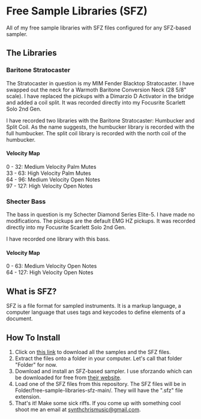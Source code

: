 # Free Sample Libraries (SFZ)
All of my free sample libraries with SFZ files configured for any SFZ-based sampler.

## The Libraries
### Baritone Stratocaster
The Stratocaster in question is my MIM Fender Blacktop Stratocaster. I have swapped out the neck for a Warmoth Baritone Conversion Neck (28 5/8" scale). I have replaced the pickups with a Dimarzio D Activator in the bridge and added a coil split. It was recorded directly into my Focusrite Scarlett Solo 2nd Gen.

I have recorded two libraries with the Baritone Stratocaster: Humbucker and Split Coil. As the name suggests, the humbucker library is recorded with the full humbucker. The split coil library is recorded with the north coil of the humbucker.

#### Velocity Map
0 - 32: Medium Velocity Palm Mutes  
33 - 63: High Velocity Palm Mutes  
64 - 96: Medium Velocity Open Notes  
97 - 127: High Velocity Open Notes  

### Shecter Bass
The bass in question is my Schecter Diamond Series Elite-5. I have made no modifications. The pickups are the default EMG HZ pickups. It was recorded directly into my Focusrite Scarlett Solo 2nd Gen.

I have recorded one library with this bass.

#### Velocity Map
0 - 63: Medium Velocity Open Notes  
64 - 127: High Velocity Open Notes

## What is SFZ?
SFZ is a file format for sampled instruments. It is a markup language, a computer language that uses tags and keycodes to define elements of a document.  

## How To Install

1. Click on [this link](https://github.com/lotkey/free-sample-libraries-sfz/archive/main.zip) to download all the samples and the SFZ files.  
2. Extract the files onto a folder in your computer. Let's call that folder "Folder" for now.
3. Download and install an SFZ-based sampler. I use sforzando which can be downloaded for free from [their website](https://www.plogue.com/products/sforzando.html).
4. Load one of the SFZ files from this repository. The SFZ files will be in Folder/free-sample-libraries-sfz-main/. They will have the ".sfz" file extension.
5. That's it! Make some sick riffs. If you come up with something cool shoot me an email at synthchrismusic@gmail.com.
